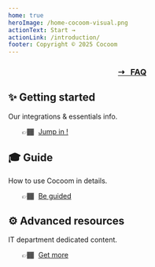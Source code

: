 ```yaml
---
home: true
heroImage: /home-cocoom-visual.png
actionText: Start →
actionLink: /introduction/
footer: Copyright © 2025 Cocoom
---
```


<div style="text-align: center;">
  <a href="/faq"><h3>⇢ &nbsp;&nbsp;FAQ</h3></a>
</div>

<div class="features">
  <div class="feature">
    <h2>✨ Getting started</h2>
    <p>Our integrations & essentials info.</p>
    <p style="margin-left: 2em;">👉🏾 <a href="/getting-started/" style="margin-left: 5px;"> Jump in !</a></p>
  </div>
  <div class="feature">
    <h2>🎓 Guide</h2>
    <p>How to use Cocoom in details.</p>
    <p style="margin-left: 2em;">👉🏾 <a href="/guide/" style="margin-left: 5px;"> Be guided</a></p>
  </div>
  <div class="feature">
    <h2>⚙️ Advanced resources</h2>
    <p>IT department dedicated content.</p>
    <p style="margin-left: 2em;">👉🏾 <a href="/advanced/" style="margin-left: 5px;"> Get more</a></p>
  </div>
</div>
